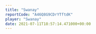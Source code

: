 ```yaml
---
title: "Swanay"
reportCode: "A46Q8G9CDrYTftdK"
player: "Swanay"
date: 2021-07-11T18:57:14.471000+00:00
---
```

